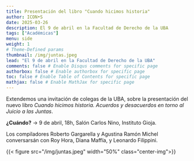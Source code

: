 ```yaml
---
title: Presentación del libro "Cuando hicimos historia"
author: ICON•S
date: 2025-03-26
description: El 9 de abril en la Facultad de Derecho de la UBA
tags: ["Académicas"]
menu: side 
weight: 1
# Theme-Defined params
thumbnail: /img/juntas.jpeg
lead: "El 9 de abril en la Facultad de Derecho de la UBA"   
comments: false # Enable Disqus comments for specific page
authorbox: false # Enable authorbox for specific page
toc: false # Enable Table of Contents for specific page
mathjax: false # Enable MathJax for specific page
---
```


Extendemos una invitación de colegas de la UBA, sobre la presentación del nuevo libro *Cuando hicimos historia. Acuerdos y desacuerdos en torno al Juicio a las Juntas*. 

<!--more-->

**¿Cuándo?** → 9 de abril, 18h, Salón Carlos Nino, Instituto Gioja. 
 
Los compiladores Roberto Gargarella y Agustina Ramón Michel conversarsán con Roy Hora, Diana Maffía, y Leonardo Filippini. 

{{< figure src="/img/juntas.jpeg" width="50%" class="center-img">}}
